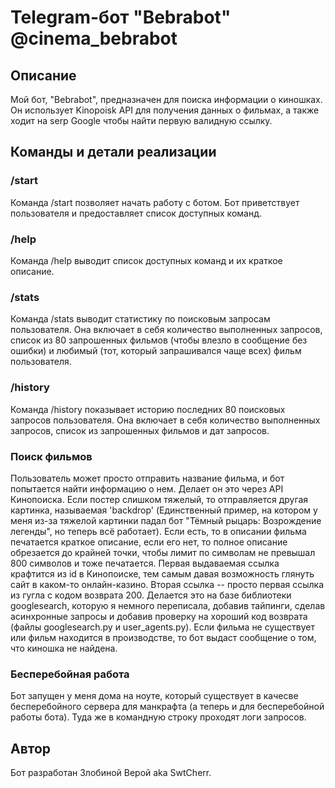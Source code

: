 # Telegram-бот "Bebrabot" @cinema_bebrabot

## Описание

Мой бот, "Bebrabot", предназначен для поиска информации о киношках. Он использует Kinopoisk API для получения данных о фильмах, а также ходит на serp Google чтобы найти первую валидную ссылку.

## Команды и детали реализации

### /start

Команда /start позволяет начать работу с ботом. Бот приветствует пользователя и предоставляет список доступных команд.

### /help

Команда /help выводит список доступных команд и их краткое описание.

### /stats

Команда /stats выводит статистику по поисковым запросам пользователя. Она включает в себя количество выполненных запросов, список из 80 запрошенных фильмов (чтобы влезло в сообщение без ошибки) и любимый (тот, который запрашивался чаще всех) фильм пользователя.

### /history

Команда /history показывает историю последних 80 поисковых запросов пользователя. Она включает в себя количество выполненных запросов, список из запрошенных фильмов и дат запросов.

### Поиск фильмов

Пользователь может просто отправить название фильма, и бот попытается найти информацию о нем. Делает он это через API Кинопоиска. Если постер слишком тяжелый, то отправляется другая картинка, называемая 'backdrop' (Единственный пример, на котором у меня из-за тяжелой картинки падал бот "Тёмный рыцарь: Возрождение легенды", но теперь всё работает). Если есть, то в описании фильма печатается краткое описание, если его нет, то полное описание обрезается до крайней точки, чтобы лимит по символам не превышал 800 символов и тоже печатается. Первая выдаваемая ссылка крафтится из id в Кинопоиске, тем самым давая возможность глянуть сайт в каком-то онлайн-казино. Вторая ссылка -- просто первая ссылка из гугла с кодом возврата 200. Делается это на базе библиотеки googlesearch, которую я немного переписала, добавив тайпинги, сделав асинхронные запросы и добавив проверку на хороший код возврата (файлы googlesearch.py и user_agents.py). Если фильма не существует или фильм находится в производстве, то бот выдаст сообщение о том, что киношка не найдена.

### Бесперебойная работа

Бот запущен у меня дома на ноуте, который существует в качесве бесперебойного сервера для манкрафта (а теперь и для бесперебойной работы бота). Туда же в командную строку проходят логи запросов.

## Автор

Бот разработан Злобиной Верой aka SwtCherr.
